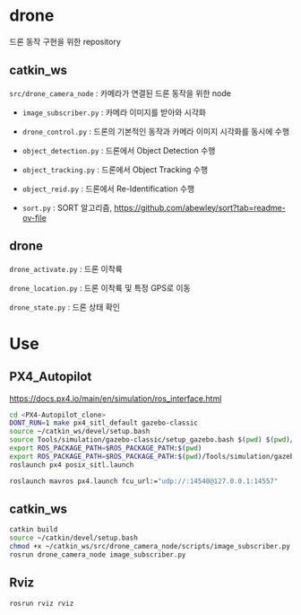 # drone
드론 동작 구현을 위한 repository
## catkin_ws
`src/drone_camera_node` : 카메라가 연결된 드론 동작을 위한 node

- `image_subscriber.py` : 카메라 이미지를 받아와 시각화

- `drone_control.py` : 드론의 기본적인 동작과 카메라 이미지 시각화를 동시에 수행

- `object_detection.py` : 드론에서 Object Detection 수행

- `object_tracking.py` : 드론에서 Object Tracking 수행

- `object_reid.py` : 드론에서 Re-Identification 수행

- `sort.py` : SORT 알고리즘, <https://github.com/abewley/sort?tab=readme-ov-file>

## drone
`drone_activate.py` : 드론 이착륙

`drone_location.py` : 드론 이착륙 및 특정 GPS로 이동

`drone_state.py` : 드론 상태 확인

# Use
## PX4_Autopilot
<https://docs.px4.io/main/en/simulation/ros_interface.html>
```sh
cd <PX4-Autopilot_clone>
DONT_RUN=1 make px4_sitl_default gazebo-classic
source ~/catkin_ws/devel/setup.bash
source Tools/simulation/gazebo-classic/setup_gazebo.bash $(pwd) $(pwd)/build/px4_sitl_default
export ROS_PACKAGE_PATH=$ROS_PACKAGE_PATH:$(pwd)
export ROS_PACKAGE_PATH=$ROS_PACKAGE_PATH:$(pwd)/Tools/simulation/gazebo-classic/sitl_gazebo-classic
roslaunch px4 posix_sitl.launch
```
```sh
roslaunch mavros px4.launch fcu_url:="udp://:14540@127.0.0.1:14557"
```

## catkin_ws
```sh
catkin build
source ~/catkin/devel/setup.bash
chmod +x ~/catkin_ws/src/drone_camera_node/scripts/image_subscriber.py
rosrun drone_camera_node image_subscriber.py
```
## Rviz
```sh
rosrun rviz rviz
```
